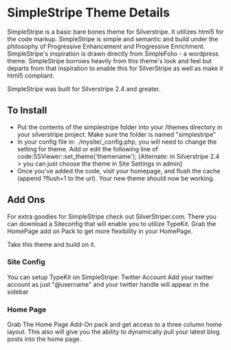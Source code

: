 # SimpleStripe Theme Details
SimpleStripe is a basic bare bones theme for Silverstripe. It utilizes html5 for the code markup.  SimpleStripe is simple and semantic and build under the philosophy of Progressive Enhancement and Progressive Enrichment. SimpleStripe's inspiration is drawn directly from SimpleFolio - a wordpress theme. SimpleStripe borrows heavily from this theme's look and feel but departs from that inspiration to enable this for SilverStripe as well as make it html5 compliant.

SimpleStripe was built for Silverstripe 2.4 and greater.

## To Install
* Put the contents of the simplestripe folder into your /themes directory in your silverstripe project. Make sure the folder is named "simplestripe"
* In your config file in: ./mysite/_config.php, you will need to change the setting for theme. Add or edit the following line of code:SSViewer::set_theme('themename'); 
[Alternate: in Silverstripe 2.4 > you can just choose the theme in Site Settings in admin]
* Once you've added the code, visit your homepage, and flush the cache (append ?flush=1 to the url). Your new theme should now be working.


## Add Ons

For extra goodies for SimpleStripe check out SilverStriper.com. There you can download a Siteconfig that will enable you to utilize TypeKit. Grab the HomePage add on Pack to get more flexibility in your HomePage.

Take this theme and build on it. 

### Site Config
You can setup TypeKit on SimpleStripe:
Twitter Account
Add your twitter account as just "@username" and your twitter handle will appear in the sidebar

### Home Page
Grab The Home Page Add-On pack and get access to a three column home layout. This also will give you the ability to dynamically pull your latest blog posts into the home page.